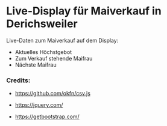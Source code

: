 # Live-Display für Maiverkauf in Derichsweiler

Live-Daten zum Maiverkauf auf dem Display: 

* Aktuelles Höchstgebot
* Zum Verkauf stehende Maifrau
* Nächste Maifrau

### Credits:
* https://github.com/okfn/csv.js

* https://jquery.com/

* https://getbootstrap.com/
